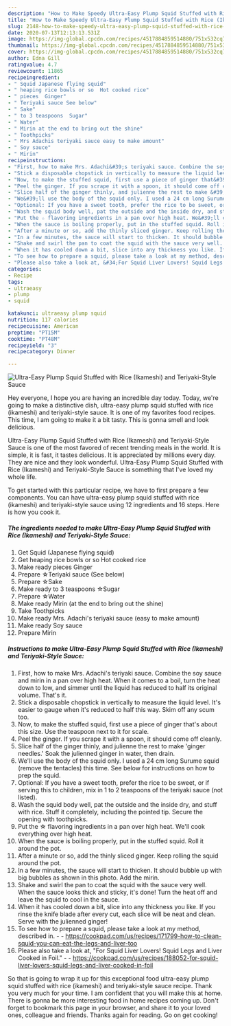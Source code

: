 ```yaml
---
description: "How to Make Speedy Ultra-Easy Plump Squid Stuffed with Rice (Ikameshi) and Teriyaki-Style Sauce"
title: "How to Make Speedy Ultra-Easy Plump Squid Stuffed with Rice (Ikameshi) and Teriyaki-Style Sauce"
slug: 2148-how-to-make-speedy-ultra-easy-plump-squid-stuffed-with-rice-ikameshi-and-teriyaki-style-sauce
date: 2020-07-13T12:13:13.531Z
image: https://img-global.cpcdn.com/recipes/4517884859514880/751x532cq70/ultra-easy-plump-squid-stuffed-with-rice-ikameshi-and-teriyaki-style-sauce-recipe-main-photo.jpg
thumbnail: https://img-global.cpcdn.com/recipes/4517884859514880/751x532cq70/ultra-easy-plump-squid-stuffed-with-rice-ikameshi-and-teriyaki-style-sauce-recipe-main-photo.jpg
cover: https://img-global.cpcdn.com/recipes/4517884859514880/751x532cq70/ultra-easy-plump-squid-stuffed-with-rice-ikameshi-and-teriyaki-style-sauce-recipe-main-photo.jpg
author: Edna Gill
ratingvalue: 4.7
reviewcount: 11865
recipeingredient:
- " Squid Japanese flying squid"
- " heaping rice bowls or so  Hot cooked rice"
- " pieces  Ginger"
- " Teriyaki sauce See below"
- " Sake"
- " to 3 teaspoons  Sugar"
- " Water"
- " Mirin at the end to bring out the shine"
- " Toothpicks"
- " Mrs Adachis teriyaki sauce easy to make amount"
- " Soy sauce"
- " Mirin"
recipeinstructions:
- "First, how to make Mrs. Adachi&#39;s teriyaki sauce. Combine the soy sauce and mirin in a pan over high heat. When it comes to a boil, turn the heat down to low, and simmer until the liquid has reduced to half its original volume. That&#39;s it."
- "Stick a disposable chopstick in vertically to measure the liquid level. It&#39;s easier to gauge when it&#39;s reduced to half this way. Skim off any scum too."
- "Now, to make the stuffed squid, first use a piece of ginger that&#39;s about this size. Use the teaspoon next to it for scale."
- "Peel the ginger. If you scrape it with a spoon, it should come off cleanly."
- "Slice half of the ginger thinly, and julienne the rest to make &#39;ginger needles.&#39; Soak the julienned ginger in water, then drain."
- "We&#39;ll use the body of the squid only. I used a 24 cm long Surume squid (remove the tentacles) this time. See below for instructions on how to prep the squid."
- "Optional: If you have a sweet tooth, prefer the rice to be sweet, or if serving this to children, mix in 1 to 2 teaspoons of the teriyaki sauce (not listed)."
- "Wash the squid body well, pat the outside and the inside dry, and stuff with rice. Stuff it completely, including the pointed tip. Secure the opening with toothpicks."
- "Put the ☆ flavoring ingredients in a pan over high heat. We&#39;ll cook everything over high heat."
- "When the sauce is boiling properly, put in the stuffed squid. Roll it around the pot."
- "After a minute or so, add the thinly sliced ginger. Keep rolling the squid around the pot."
- "In a few minutes, the sauce will start to thicken. It should bubble up with big bubbles as shown in this photo. Add the mirin."
- "Shake and swirl the pan to coat the squid with the sauce very well. When the sauce looks thick and sticky, it&#39;s done! Turn the heat off and leave the squid to cool in the sauce."
- "When it has cooled down a bit, slice into any thickness you like. If you rinse the knife blade after every cut, each slice will be neat and clean. Serve with the julienned ginger!"
- "To see how to prepare a squid, please take a look at my method, described in.  https://cookpad.com/us/recipes/171799-how-to-clean-squid-you-can-eat-the-legs-and-liver-too"
- "Please also take a look at, &#34;For Squid Liver Lovers! Squid Legs and Liver Cooked in Foil.&#34;  https://cookpad.com/us/recipes/188052-for-squid-liver-lovers-squid-legs-and-liver-cooked-in-foil"
categories:
- Recipe
tags:
- ultraeasy
- plump
- squid

katakunci: ultraeasy plump squid 
nutrition: 117 calories
recipecuisine: American
preptime: "PT15M"
cooktime: "PT48M"
recipeyield: "3"
recipecategory: Dinner

---
```



![Ultra-Easy Plump Squid Stuffed with Rice (Ikameshi) and Teriyaki-Style Sauce](https://img-global.cpcdn.com/recipes/4517884859514880/751x532cq70/ultra-easy-plump-squid-stuffed-with-rice-ikameshi-and-teriyaki-style-sauce-recipe-main-photo.jpg)

Hey everyone, I hope you are having an incredible day today. Today, we're going to make a distinctive dish, ultra-easy plump squid stuffed with rice (ikameshi) and teriyaki-style sauce. It is one of my favorites food recipes. This time, I am going to make it a bit tasty. This is gonna smell and look delicious.



Ultra-Easy Plump Squid Stuffed with Rice (Ikameshi) and Teriyaki-Style Sauce is one of the most favored of recent trending meals in the world. It is simple, it is fast, it tastes delicious. It is appreciated by millions every day. They are nice and they look wonderful. Ultra-Easy Plump Squid Stuffed with Rice (Ikameshi) and Teriyaki-Style Sauce is something that I've loved my whole life.


To get started with this particular recipe, we have to first prepare a few components. You can have ultra-easy plump squid stuffed with rice (ikameshi) and teriyaki-style sauce using 12 ingredients and 16 steps. Here is how you cook it.

<!--inarticleads1-->

##### The ingredients needed to make Ultra-Easy Plump Squid Stuffed with Rice (Ikameshi) and Teriyaki-Style Sauce:

1. Get  Squid (Japanese flying squid)
1. Get  heaping rice bowls or so  Hot cooked rice
1. Make ready  pieces  Ginger
1. Prepare  ☆Teriyaki sauce (See below)
1. Prepare  ☆Sake
1. Make ready  to 3 teaspoons  ☆Sugar
1. Prepare  ☆Water
1. Make ready  Mirin (at the end to bring out the shine)
1. Take  Toothpicks
1. Make ready  Mrs. Adachi&#39;s teriyaki sauce (easy to make amount)
1. Make ready  Soy sauce
1. Prepare  Mirin




<!--inarticleads2-->

##### Instructions to make Ultra-Easy Plump Squid Stuffed with Rice (Ikameshi) and Teriyaki-Style Sauce:

1. First, how to make Mrs. Adachi&#39;s teriyaki sauce. Combine the soy sauce and mirin in a pan over high heat. When it comes to a boil, turn the heat down to low, and simmer until the liquid has reduced to half its original volume. That&#39;s it.
1. Stick a disposable chopstick in vertically to measure the liquid level. It&#39;s easier to gauge when it&#39;s reduced to half this way. Skim off any scum too.
1. Now, to make the stuffed squid, first use a piece of ginger that&#39;s about this size. Use the teaspoon next to it for scale.
1. Peel the ginger. If you scrape it with a spoon, it should come off cleanly.
1. Slice half of the ginger thinly, and julienne the rest to make &#39;ginger needles.&#39; Soak the julienned ginger in water, then drain.
1. We&#39;ll use the body of the squid only. I used a 24 cm long Surume squid (remove the tentacles) this time. See below for instructions on how to prep the squid.
1. Optional: If you have a sweet tooth, prefer the rice to be sweet, or if serving this to children, mix in 1 to 2 teaspoons of the teriyaki sauce (not listed).
1. Wash the squid body well, pat the outside and the inside dry, and stuff with rice. Stuff it completely, including the pointed tip. Secure the opening with toothpicks.
1. Put the ☆ flavoring ingredients in a pan over high heat. We&#39;ll cook everything over high heat.
1. When the sauce is boiling properly, put in the stuffed squid. Roll it around the pot.
1. After a minute or so, add the thinly sliced ginger. Keep rolling the squid around the pot.
1. In a few minutes, the sauce will start to thicken. It should bubble up with big bubbles as shown in this photo. Add the mirin.
1. Shake and swirl the pan to coat the squid with the sauce very well. When the sauce looks thick and sticky, it&#39;s done! Turn the heat off and leave the squid to cool in the sauce.
1. When it has cooled down a bit, slice into any thickness you like. If you rinse the knife blade after every cut, each slice will be neat and clean. Serve with the julienned ginger!
1. To see how to prepare a squid, please take a look at my method, described in. -  - https://cookpad.com/us/recipes/171799-how-to-clean-squid-you-can-eat-the-legs-and-liver-too
1. Please also take a look at, &#34;For Squid Liver Lovers! Squid Legs and Liver Cooked in Foil.&#34; -  - https://cookpad.com/us/recipes/188052-for-squid-liver-lovers-squid-legs-and-liver-cooked-in-foil




So that is going to wrap it up for this exceptional food ultra-easy plump squid stuffed with rice (ikameshi) and teriyaki-style sauce recipe. Thank you very much for your time. I am confident that you will make this at home. There is gonna be more interesting food in home recipes coming up. Don't forget to bookmark this page in your browser, and share it to your loved ones, colleague and friends. Thanks again for reading. Go on get cooking!
